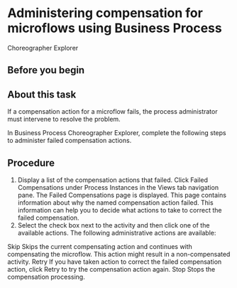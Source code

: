 <!-- image -->

# Administering compensation for microflows using Business Process
Choreographer Explorer

## Before you begin

## About this task

If a compensation action for a microflow fails, the process
administrator must intervene to resolve the problem.

In Business
Process Choreographer Explorer, complete the following steps to administer
failed compensation actions.

## Procedure

1. Display a list of the compensation actions that failed.
Click Failed Compensations under Process
Instances in the Views tab navigation
pane.
The Failed Compensations page is displayed.
This page contains information about why the named compensation action
failed. This information can help you to decide what actions to take
to correct the failed compensation.
2. Select the check box next to the activity and then click
one of the available actions.  The following administrative
actions are available:

Skip
Skips the current compensating action and continues with compensating
the microflow. This action might result in a non-compensated activity.
Retry
If you have taken action to correct the failed compensation action,
click Retry to try the compensation action
again.
Stop
Stops the compensation processing.

<!-- image -->
